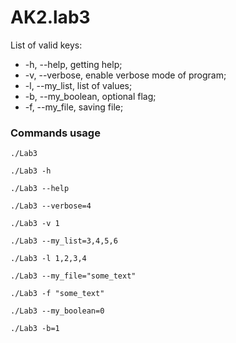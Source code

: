 # AK2.lab3

List of valid keys:
+ -h, --help, getting help;
+ -v, --verbose, enable verbose mode of program;
+ -l, --my_list, list of values;
+ -b, --my_boolean, optional flag;
+ -f, --my_file, saving file;

### Commands usage
`./Lab3`

`./Lab3 -h`

`./Lab3 --help`

`./Lab3 --verbose=4`

`./Lab3 -v 1`

`./Lab3 --my_list=3,4,5,6`

`./Lab3 -l 1,2,3,4`

`./Lab3 --my_file="some_text"`

`./Lab3 -f "some_text"`

`./Lab3 --my_boolean=0`

`./Lab3 -b=1`
